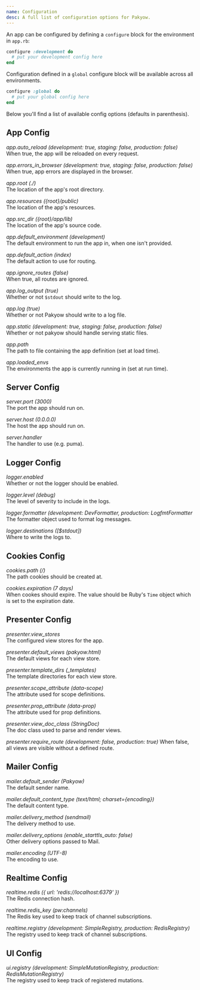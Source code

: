 ```yaml
---
name: Configuration
desc: A full list of configuration options for Pakyow.
---
```


An app can be configured by defining a `configure` block for the environment in `app.rb`:

```ruby
configure :development do
  # put your development config here
end
```

Configuration defined in a `global` configure block will be available across all environments.

```ruby
configure :global do
  # put your global config here
end
```

Below you'll find a list of available config options (defaults in parenthesis).

## App Config

*app.auto_reload (development: true, staging: false, production: false)*  
When true, the app will be reloaded on every request.

*app.errors_in_browser (development: true, staging: false, production: false)*  
When true, app errors are displayed in the browser.

*app.root (./)*  
The location of the app's root directory.

*app.resources ({root}/public)*  
The location of the app's resources.

*app.src_dir ({root}/app/lib)*  
The location of the app's source code.

*app.default_environment (development)*  
The default environment to run the app in, when one isn't provided.

*app.default_action (index)*  
The default action to use for routing.

*app.ignore_routes (false)*  
When true, all routes are ignored.

*app.log_output (true)*  
Whether or not `$stdout` should write to the log.

*app.log (true)*  
Whether or not Pakyow should write to a log file.

*app.static (development: true, staging: false, production: false)*  
Whether or not pakyow should handle serving static files.

*app.path*  
The path to file containing the app definition (set at load time).

*app.loaded_envs*  
The environments the app is currently running in (set at run time).

## Server Config

*server.port (3000)*  
The port the app should run on.

*server.host (0.0.0.0)*  
The host the app should run on.

*server.handler*  
The handler to use (e.g. puma).

## Logger Config

*logger.enabled*  
Whether or not the logger should be enabled.

*logger.level (debug)*  
The level of severity to include in the logs.

*logger.formatter (development: DevFormatter, production: LogfmtFormatter*  
The formatter object used to format log messages.

*logger.destinations ([$stdout])*  
Where to write the logs to.

## Cookies Config

*cookies.path (/)*  
The path cookies should be created at.

*cookies.expiration (7 days)*  
When cookes should expire. The value should be Ruby's `Time` object which is set to the expiration date.

## Presenter Config

*presenter.view_stores*  
The configured view stores for the app.

*presenter.default_views (pakyow.html)*  
The default views for each view store.

*presenter.template_dirs (_templates)*  
The template directories for each view store.

*presenter.scope_attribute (data-scope)*  
The attribute used for scope definitions.

*presenter.prop_attribute (data-prop)*  
The attribute used for prop definitions.

*presenter.view_doc_class (StringDoc)*  
The doc class used to parse and render views.

*presenter.require_route (development: false, production: true)*
When false, all views are visible without a defined route.

## Mailer Config

*mailer.default_sender (Pakyow)*  
The default sender name.

*mailer.default_content_type (text/html; charset={encoding})*  
The default content type.

*mailer.delivery_method (sendmail)*  
The delivery method to use.

*mailer.delivery_options (enable_starttls_auto: false)*  
Other delivery options passed to Mail.

*mailer.encoding (UTF-8)*  
The encoding to use.

## Realtime Config

*realtime.redis ({ url: 'redis://localhost:6379' })*  
The Redis connection hash.

*realtime.redis_key (pw:channels)*  
The Redis key used to keep track of channel subscriptions.

*realtime.registry (development: SimpleRegistry, production: RedisRegistry)*  
The registry used to keep track of channel subscriptions.

## UI Config

*ui.registry (development: SimpleMutationRegistry, production: RedisMutationRegistry)*  
The registry used to keep track of registered mutations.
